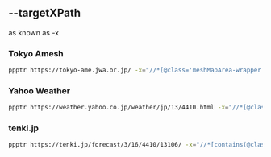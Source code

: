 ## --targetXPath

as known as -x

### Tokyo Amesh

```bash
ppptr https://tokyo-ame.jwa.or.jp/ -x="//*[@class='meshMapArea-wrapper']"
```

### Yahoo Weather

```bash
ppptr https://weather.yahoo.co.jp/weather/jp/13/4410.html -x="//*[@class='forecastCity']"
```

### tenki.jp

```bash
ppptr https://tenki.jp/forecast/3/16/4410/13106/ -x="//*[contains(@class,'forecast-days-wrap')]"
```

